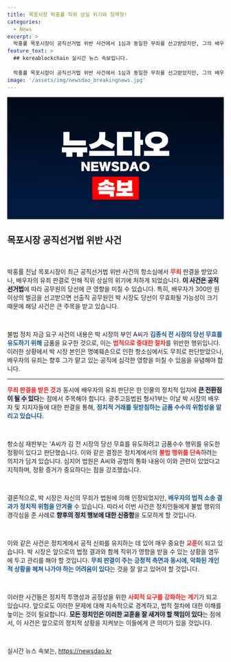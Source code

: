 ```yaml
---
title: 목포시장 박홍률 직위 상실 위기와 징역형!
categories:
  - News
excerpt: >
  박홍률 목포시장이 공직선거법 위반 사건에서 1심과 동일한 무죄를 선고받았지만, 그의 배우자는 징역형을 받아 직위 상실 위기에 처했습니다. 과연 박 시장은 이 위기를 어떻게 극복할 것인가? 클릭해서 더 알아보세요!
feature_text: >
  ## koreablockchain 실시간 뉴스 속보입니다.

  박홍률 목포시장이 공직선거법 위반 사건에서 1심과 동일한 무죄를 선고받았지만, 그의 배우자는 징역형을 받아 직위 상실 위기에 처했습니다. 과연 박 시장은 이 위기를 어떻게 극복할 것인가? 클릭해서 더 알아보세요!
image: '/assets/img/newsdao_breakingnews.jpg'
---
```


<p><img src="/assets/img/newsdao_breakingnews.jpg" alt="koreablockchain 속보" /></p>

<h2 data-ke-size="size26">목포시장 공직선거법 위반 사건</h2>

<p data-ke-size="size16">&nbsp;</p>

<p>박홍률 전남 목포시장이 최근 공직선거법 위반 사건의 항소심에서 <b><span style="color: #ee2323;">무죄</span></b> 판결을 받았으나, 배우자의 유죄 판결로 인해 직위 상실의 위기에 처하게 되었습니다. <b><span style="background-color: #21538527;">이 사건은 공직선거법</span></b>에 따라 공무원의 당선에 큰 영향을 미칠 수 있습니다. 특히, 배우자가 300만 원 이상의 벌금을 선고받으면 선출직 공무원인 박 시장도 당선이 무효화될 가능성이 크기 때문에 해당 사건은 큰 주목을 받고 있습니다. </p>

<p data-ke-size="size16">&nbsp;</p>

<p>불법 정치 자금 요구 사건의 내용은 박 시장의 부인 A씨가 <b><span style="color: #1a5490;">김종식 전 시장의 당선 무효를 유도하기 위해</span></b> 금품을 요구한 것으로, 이는 <b><span style="color: #ee2323;">법적으로 중대한 절차</span></b>를 위반한 행위입니다. 이러한 상황에서 박 시장 본인은 명예훼손으로 인한 항소심에서도 무죄로 판단받았으나, 배우자의 유죄는 향후 그가 맡고 있는 공직에 심각한 영향을 미칠 수 있음을 유념해야 합니다.</p>

<hr>

<p><b><span style="color: #ee2323;">무죄 판결을 받은 것</span></b>과 동시에 배우자의 유죄 판단은 한 인물의 정치적 입지에 <b><span style="background-color: #21538527;">큰 전환점이 될 수 있다</span></b>는 점에서 주목해야 합니다. 광주고등법원 형사1부는 이날 박 시장의 배우자 및 지지자들에 대한 판결을 통해, <b><span style="color: #1a5490;">정치적 거래를 뒷받침하는 금품 수수의 위험성을 알리고 있습니다.</span></b> </p>

<p data-ke-size="size16">&nbsp;</p>

<p>항소심 재판부는 'A씨가 김 전 시장의 당선 무효를 유도하려고 금품수수 행위를 유도한 정황이 있다고 판단했습니다. 이와 같은 결정은 정치계에서의 <b><span style="color: #ee2323;">불법 행위를 단속</span></b>하려는 의지가 담겨 있습니다. 심지어 법원은 A씨와 공범의 통화 내용이 이와 관련이 있었다고 지적하며, 정황 증거가 중요하다는 점을 강조했습니다.</p>

<p data-ke-size="size16">&nbsp;</p>

<p>결론적으로, 박 시장은 자신의 무죄가 법원에 의해 인정되었지만, <b><span style="color: #1a5490;">배우자의 법적 소송 결과가 정치적 위험을 안겨줄</span></b> 수 있습니다. 따라서 이번 사건은 정치인들에게 불법 행위의 경각심을 준 사례로 <b><span style="background-color: #21538527;">향후의 정치 행보에 대한 신중함</span></b>을 도모하게 할 것입니다. </p>

<p data-ke-size="size16">&nbsp;</p>

<p>이와 같은 사건은 정치계에서 공적 신뢰를 유지하는 데 있어 매우 중요한 <b><span style="color: #ee2323;">교훈</span></b>이 되고 있습니다. 박 시장은 앞으로의 법정 결과와 함께 직위가 영향을 받을 수 있는 상황을 염두에 두고 관리를 해야 할 것입니다. <b><span style="color: #1a5490;">무죄 판결이 주는 긍정적 측면과 동시에, 악화된 개인적 상황을 헤쳐 나가야 하는 어려움이 있다</span></b>는 것을 잘 알고 있어야 할 것입니다. </p>

<p data-ke-size="size16">&nbsp;</p>

<p>이러한 사건들은 정치적 투명성과 공정성을 위한 <b><span style="color: #ee2323;">사회적 요구를 강화하는 계기</span></b>가 되고 있습니다. 앞으로도 이러한 문제에 대해 지속적으로 경계하고, 법적 절차에 대한 이해를 높이는 것이 필요합니다. <b><span style="background-color: #21538527;">모든 정치인은 이러한 교훈을 잘 새겨야 할 책임이 있다</span></b>는 점에서, 이 사건은 앞으로의 정치적 상황을 지켜보는 이들에게 큰 의미가 있을 것입니다.</p>

<p data-ke-size="size16">&nbsp;</p>
실시간 뉴스 속보는, <a href="https://newsdao.kr" rel="dofollow">https://newsdao.kr</a>


